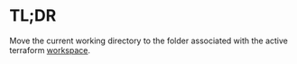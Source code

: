 # TL;DR

Move the current working directory to the folder associated with the active terraform [workspace](./workon.md).